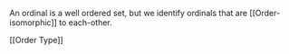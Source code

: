 An ordinal is a well ordered set, but we identify ordinals that are [[Order-isomorphic]] to each-other. 

[[Order Type]]